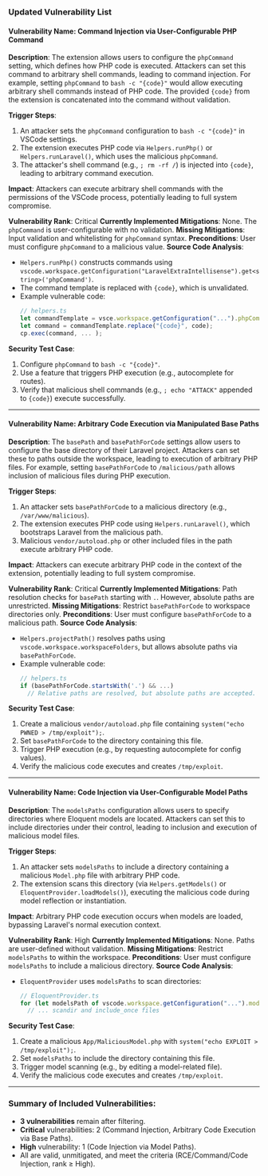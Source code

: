 ### Updated Vulnerability List

#### Vulnerability Name: Command Injection via User-Configurable PHP Command
**Description**:
The extension allows users to configure the `phpCommand` setting, which defines how PHP code is executed. Attackers can set this command to arbitrary shell commands, leading to command injection. For example, setting `phpCommand` to `bash -c "{code}"` would allow executing arbitrary shell commands instead of PHP code. The provided `{code}` from the extension is concatenated into the command without validation.

**Trigger Steps**:
1. An attacker sets the `phpCommand` configuration to `bash -c "{code}"` in VSCode settings.
2. The extension executes PHP code via `Helpers.runPhp()` or `Helpers.runLaravel()`, which uses the malicious `phpCommand`.
3. The attacker's shell command (e.g., `; rm -rf /`) is injected into `{code}`, leading to arbitrary command execution.

**Impact**:
Attackers can execute arbitrary shell commands with the permissions of the VSCode process, potentially leading to full system compromise.

**Vulnerability Rank**: Critical
**Currently Implemented Mitigations**: None. The `phpCommand` is user-configurable with no validation.
**Missing Mitigations**: Input validation and whitelisting for `phpCommand` syntax.
**Preconditions**: User must configure `phpCommand` to a malicious value.
**Source Code Analysis**:
- `Helpers.runPhp()` constructs commands using `vscode.workspace.getConfiguration("LaravelExtraIntellisense").get<string>('phpCommand')`.
- The command template is replaced with `{code}`, which is unvalidated.
- Example vulnerable code:
  ```typescript
  // helpers.ts
  let commandTemplate = vsce.workspace.getConfiguration("...").phpCommand;
  let command = commandTemplate.replace("{code}", code);
  cp.exec(command, ... );
  ```

**Security Test Case**:
1. Configure `phpCommand` to `bash -c "{code}"`.
2. Use a feature that triggers PHP execution (e.g., autocomplete for routes).
3. Verify that malicious shell commands (e.g., `; echo "ATTACK"` appended to `{code}`) execute successfully.

---

#### Vulnerability Name: Arbitrary Code Execution via Manipulated Base Paths
**Description**:
The `basePath` and `basePathForCode` settings allow users to configure the base directory of their Laravel project. Attackers can set these to paths outside the workspace, leading to execution of arbitrary PHP files. For example, setting `basePathForCode` to `/malicious/path` allows inclusion of malicious files during PHP execution.

**Trigger Steps**:
1. An attacker sets `basePathForCode` to a malicious directory (e.g., `/var/www/malicious`).
2. The extension executes PHP code using `Helpers.runLaravel()`, which bootstraps Laravel from the malicious path.
3. Malicious `vendor/autoload.php` or other included files in the path execute arbitrary PHP code.

**Impact**:
Attackers can execute arbitrary PHP code in the context of the extension, potentially leading to full system compromise.

**Vulnerability Rank**: Critical
**Currently Implemented Mitigations**: Path resolution checks for `basePath` starting with `.`. However, absolute paths are unrestricted.
**Missing Mitigations**: Restrict `basePathForCode` to workspace directories only.
**Preconditions**: User must configure `basePathForCode` to a malicious path.
**Source Code Analysis**:
- `Helpers.projectPath()` resolves paths using `vscode.workspace.workspaceFolders`, but allows absolute paths via `basePathForCode`.
- Example vulnerable code:
  ```typescript
  // helpers.ts
  if (basePathForCode.startsWith('.') && ...)
    // Relative paths are resolved, but absolute paths are accepted.
  ```

**Security Test Case**:
1. Create a malicious `vendor/autoload.php` file containing `system("echo PWNED > /tmp/exploit");`.
2. Set `basePathForCode` to the directory containing this file.
3. Trigger PHP execution (e.g., by requesting autocomplete for config values).
4. Verify the malicious code executes and creates `/tmp/exploit`.

---

#### Vulnerability Name: Code Injection via User-Configurable Model Paths
**Description**:
The `modelsPaths` configuration allows users to specify directories where Eloquent models are located. Attackers can set this to include directories under their control, leading to inclusion and execution of malicious model files.

**Trigger Steps**:
1. An attacker sets `modelsPaths` to include a directory containing a malicious `Model.php` file with arbitrary PHP code.
2. The extension scans this directory (via `Helpers.getModels()` or `EloquentProvider.loadModels()`), executing the malicious code during model reflection or instantiation.

**Impact**:
Arbitrary PHP code execution occurs when models are loaded, bypassing Laravel's normal execution context.

**Vulnerability Rank**: High
**Currently Implemented Mitigations**: None. Paths are user-defined without validation.
**Missing Mitigations**: Restrict `modelsPaths` to within the workspace.
**Preconditions**: User must configure `modelsPaths` to include a malicious directory.
**Source Code Analysis**:
- `EloquentProvider` uses `modelsPaths` to scan directories:
  ```typescript
  // EloquentProvider.ts
  for (let modelsPath of vscode.workspace.getConfiguration("...").modelsPaths)
    // ... scandir and include_once files
  ```

**Security Test Case**:
1. Create a malicious `App/MaliciousModel.php` with `system("echo EXPLOIT > /tmp/exploit");`.
2. Set `modelsPaths` to include the directory containing this file.
3. Trigger model scanning (e.g., by editing a model-related file).
4. Verify the malicious code executes and creates `/tmp/exploit`.

---

### Summary of Included Vulnerabilities:
- **3 vulnerabilities** remain after filtering.
- **Critical** vulnerabilities: 2 (Command Injection, Arbitrary Code Execution via Base Paths).
- **High** vulnerability: 1 (Code Injection via Model Paths).
- All are valid, unmitigated, and meet the criteria (RCE/Command/Code Injection, rank ≥ High).

